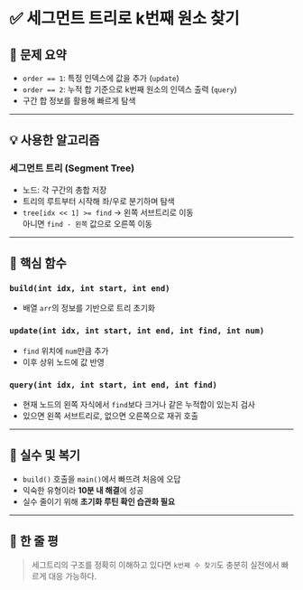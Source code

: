 # ✅ 세그먼트 트리로 k번째 원소 찾기

## 📌 문제 요약

- `order == 1`: 특정 인덱스에 값을 추가 (`update`)
- `order == 2`: 누적 합 기준으로 k번째 원소의 인덱스 출력 (`query`)
- 구간 합 정보를 활용해 빠르게 탐색

---

## 💡 사용한 알고리즘

### 세그먼트 트리 (Segment Tree)

- 노드: 각 구간의 총합 저장
- 트리의 루트부터 시작해 좌/우로 분기하며 탐색
- `tree[idx << 1] >= find` → 왼쪽 서브트리로 이동  
  아니면 `find - 왼쪽` 값으로 오른쪽 이동

---

## 🧠 핵심 함수

### `build(int idx, int start, int end)`
- 배열 `arr`의 정보를 기반으로 트리 초기화

### `update(int idx, int start, int end, int find, int num)`
- `find` 위치에 `num`만큼 추가
- 이후 상위 노드에 값 반영

### `query(int idx, int start, int end, int find)`
- 현재 노드의 왼쪽 자식에서 `find`보다 크거나 같은 누적합이 있는지 검사
- 있으면 왼쪽 서브트리로, 없으면 오른쪽으로 재귀 호출

---

## 🧪 실수 및 복기

- `build()` 호출을 `main()`에서 빠뜨려 처음에 오답
- 익숙한 유형이라 **10분 내 해결**에 성공
- 실수 줄이기 위해 **초기화 루틴 확인 습관화 필요**

---

## 📝 한 줄 평

> 세그트리의 구조를 정확히 이해하고 있다면 `k번째 수 찾기`도 충분히 실전에서 빠르게 대응 가능하다.

